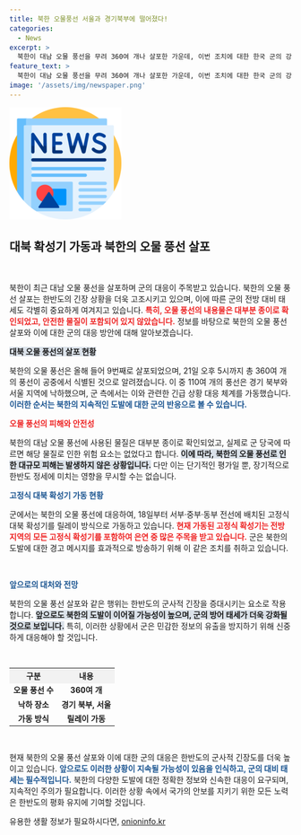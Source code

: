 ```yaml
---
title: 북한 오물풍선 서울과 경기북부에 떨어졌다!
categories:
  - News
excerpt: >
  북한이 대남 오물 풍선을 무려 360여 개나 살포한 가운데, 이번 조치에 대한 한국 군의 강력한 대응이 시작됐다. 고정식 대북 확성기가 릴레이 가동되며 긴장감이 고조되고 있다. 과연 이 상황이 어떤 반향을 일으킬지, 자세히 살펴보자!
feature_text: >
  북한이 대남 오물 풍선을 무려 360여 개나 살포한 가운데, 이번 조치에 대한 한국 군의 강력한 대응이 시작됐다. 고정식 대북 확성기가 릴레이 가동되며 긴장감이 고조되고 있다. 과연 이 상황이 어떤 반향을 일으킬지, 자세히 살펴보자!
image: '/assets/img/newspaper.png'
---
```


<p><img src="/assets/img/newspaper.png" alt="kimp 속보" /></p>

<h2 data-ke-size="size26">대북 확성기 가동과 북한의 오물 풍선 살포</h2>

<p data-ke-size="size16">&nbsp;</p>

<p>북한이 최근 대남 오물 풍선을 살포하며 군의 대응이 주목받고 있습니다. 북한의 오물 풍선 살포는 한반도의 긴장 상황을 더욱 고조시키고 있으며, 이에 따른 군의 전방 대비 태세도 각별히 중요하게 여겨지고 있습니다. <b><span style="color: #ee2323;">특히, 오물 풍선의 내용물은 대부분 종이로 확인되었고, 안전한 물질이 포함되어 있지 않았습니다.</span></b> 정보를 바탕으로 북한의 오물 풍선 살포와 이에 대한 군의 대응 방안에 대해 알아보겠습니다.</p>

<p><b><span style="background-color: #21538527;">대북 오물 풍선의 살포 현황</span></b></p>

<p>북한의 오물 풍선은 올해 들어 9번째로 살포되었으며, 21일 오후 5시까지 총 360여 개의 풍선이 공중에서 식별된 것으로 알려졌습니다. 이 중 110여 개의 풍선은 경기 북부와 서울 지역에 낙하했으며, 군 측에서는 이와 관련한 긴급 상황 대응 체계를 가동했습니다. <b><span style="color: #1a5490;">이러한 순서는 북한의 지속적인 도발에 대한 군의 반응으로 볼 수 있습니다.</span></b></p>

<p><b><span style="color: #ee2323;">오물 풍선의 피해와 안전성</span></b></p>

<p>북한의 대남 오물 풍선에 사용된 물질은 대부분 종이로 확인되었고, 실제로 군 당국에 따르면 해당 물질로 인한 위험 요소는 없었다고 합니다. <b><span style="background-color: #21538527;">이에 따라, 북한의 오물 풍선로 인한 대규모 피해는 발생하지 않은 상황입니다.</span></b> 다만 이는 단기적인 평가일 뿐, 장기적으로 한반도 정세에 미치는 영향을 무시할 수는 없습니다. </p>

<p><b><span style="color: #1a5490;">고정식 대북 확성기 가동 현황</span></b></p>

<p>군에서는 북한의 오물 풍선에 대응하여, 18일부터 서부·중부·동부 전선에 배치된 고정식 대북 확성기를 릴레이 방식으로 가동하고 있습니다. <b><span style="color: #ee2323;">현재 가동된 고정식 확성기는 전방 지역의 모든 고정식 확성기를 포함하여 은연 중 많은 주목을 받고 있습니다.</span></b> 군은 북한의 도발에 대한 경고 메시지를 효과적으로 방송하기 위해 이 같은 조치를 취하고 있습니다.</p>

<p data-ke-size="size16">&nbsp;</p>

<p><b><span style="color: #1a5490;">앞으로의 대처와 전망</span></b></p>

<p>북한의 오물 풍선 살포와 같은 행위는 한반도의 군사적 긴장을 증대시키는 요소로 작용합니다. <b><span style="background-color: #21538527;">앞으로도 북한의 도발이 이어질 가능성이 높으며, 군의 방어 태세가 더욱 강화될 것으로 보입니다.</span></b> 특히, 이러한 상황에서 군은 민감한 정보의 유출을 방지하기 위해 신중하게 대응해야 할 것입니다.</p>

<p><br></p>

<table style="width: 100%; border-collapse: collapse;">
  <tr>
    <th style="text-align: center; background-color: #f2f2f2;">구분</th>
    <th style="text-align: center; background-color: #f2f2f2;">내용</th>
  </tr>
  <tr>
    <td style="text-align: center; height: 17px;"><b>오물 풍선 수</b></td>
    <td style="text-align: center; height: 17px;"><b>360여 개</b></td>
  </tr>
  <tr>
    <td style="text-align: center; height: 17px;"><b>낙하 장소</b></td>
    <td style="text-align: center; height: 17px;"><b>경기 북부, 서울</b></td>
  </tr>
  <tr>
    <td style="text-align: center; height: 17px;"><b>가동 방식</b></td>
    <td style="text-align: center; height: 17px;"><b>릴레이 가동</b></td>
  </tr>
</table>

<p data-ke-size="size16">&nbsp;</p>

<p>현재 북한의 오물 풍선 살포와 이에 대한 군의 대응은 한반도의 군사적 긴장도를 더욱 높이고 있습니다. <b><span style="color: #1a5490;">앞으로도 이러한 상황이 지속될 가능성이 있음을 인식하고, 군의 대비 태세는 필수적입니다.</span></b> 북한의 다양한 도발에 대한 정확한 정보와 신속한 대응이 요구되며, 지속적인 주의가 필요합니다. 이러한 상황 속에서 국가의 안보를 지키기 위한 모든 노력은 한반도의 평화 유지에 기여할 것입니다.</p>
유용한 생활 정보가 필요하시다면, <a href="https://onioninfo.kr" rel="dofollow">onioninfo.kr</a>


